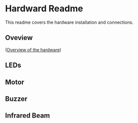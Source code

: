 # Hardward Readme
This readme covers the hardware installation and connections.

## Oveview

([Overview of the hardware](https://github.com/oliviabharvey/hackathon/blob/master/hardware/hardware_diagram.png))

## LEDs

## Motor

## Buzzer

## Infrared Beam